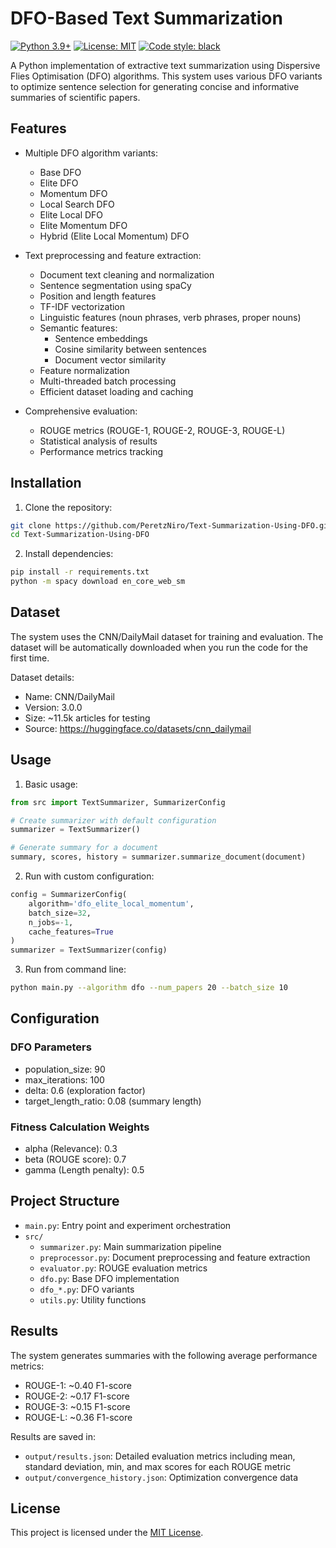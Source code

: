 # DFO-Based Text Summarization

[![Python 3.9+](https://img.shields.io/badge/python-3.9+-blue.svg)](https://www.python.org/downloads/)
[![License: MIT](https://img.shields.io/badge/License-MIT-yellow.svg)](https://opensource.org/licenses/MIT)
[![Code style: black](https://img.shields.io/badge/code%20style-black-000000.svg)](https://github.com/psf/black)

A Python implementation of extractive text summarization using Dispersive Flies Optimisation (DFO) algorithms. This system uses various DFO variants to optimize sentence selection for generating concise and informative summaries of scientific papers.

## Features

- Multiple DFO algorithm variants:
  - Base DFO
  - Elite DFO
  - Momentum DFO
  - Local Search DFO
  - Elite Local DFO
  - Elite Momentum DFO
  - Hybrid (Elite Local Momentum) DFO

- Text preprocessing and feature extraction:
  - Document text cleaning and normalization
  - Sentence segmentation using spaCy
  - Position and length features
  - TF-IDF vectorization
  - Linguistic features (noun phrases, verb phrases, proper nouns)
  - Semantic features:
    - Sentence embeddings
    - Cosine similarity between sentences
    - Document vector similarity
  - Feature normalization
  - Multi-threaded batch processing
  - Efficient dataset loading and caching

- Comprehensive evaluation:
  - ROUGE metrics (ROUGE-1, ROUGE-2, ROUGE-3, ROUGE-L)
  - Statistical analysis of results
  - Performance metrics tracking

## Installation

1. Clone the repository:
```bash
git clone https://github.com/PeretzNiro/Text-Summarization-Using-DFO.git
cd Text-Summarization-Using-DFO
```

2. Install dependencies:
```bash
pip install -r requirements.txt
python -m spacy download en_core_web_sm
```

## Dataset

The system uses the CNN/DailyMail dataset for training and evaluation. The dataset will be automatically downloaded when you run the code for the first time.

Dataset details:
- Name: CNN/DailyMail
- Version: 3.0.0
- Size: ~11.5k articles for testing
- Source: https://huggingface.co/datasets/cnn_dailymail

## Usage

1. Basic usage:
```python
from src import TextSummarizer, SummarizerConfig

# Create summarizer with default configuration
summarizer = TextSummarizer()

# Generate summary for a document
summary, scores, history = summarizer.summarize_document(document)
```

2. Run with custom configuration:
```python
config = SummarizerConfig(
    algorithm='dfo_elite_local_momentum',
    batch_size=32,
    n_jobs=-1,
    cache_features=True
)
summarizer = TextSummarizer(config)
```

3. Run from command line:
```bash
python main.py --algorithm dfo --num_papers 20 --batch_size 10
```

## Configuration

### DFO Parameters
- population_size: 90
- max_iterations: 100
- delta: 0.6 (exploration factor)
- target_length_ratio: 0.08 (summary length)

### Fitness Calculation Weights
- alpha (Relevance): 0.3
- beta (ROUGE score): 0.7
- gamma (Length penalty): 0.5

## Project Structure

- `main.py`: Entry point and experiment orchestration
- `src/`
  - `summarizer.py`: Main summarization pipeline
  - `preprocessor.py`: Document preprocessing and feature extraction
  - `evaluator.py`: ROUGE evaluation metrics
  - `dfo.py`: Base DFO implementation
  - `dfo_*.py`: DFO variants
  - `utils.py`: Utility functions

## Results

The system generates summaries with the following average performance metrics:
- ROUGE-1: ~0.40 F1-score
- ROUGE-2: ~0.17 F1-score
- ROUGE-3: ~0.15 F1-score
- ROUGE-L: ~0.36 F1-score

Results are saved in:
- `output/results.json`: Detailed evaluation metrics including mean, standard deviation, min, and max scores for each ROUGE metric
- `output/convergence_history.json`: Optimization convergence data

## License
This project is licensed under the [MIT License](LICENSE).